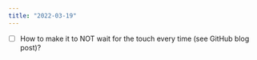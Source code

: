 ```yaml
---
title: "2022-03-19"
---
```

- [ ] How to make it to NOT wait for the touch every time (see GitHub blog post)?